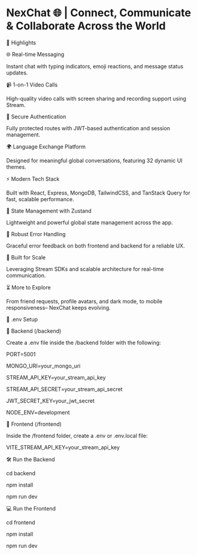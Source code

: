 
# NexChat 🌐 | Connect, Communicate & Collaborate Across the World


🚀 Highlights

🌐 Real-time Messaging

Instant chat with typing indicators, emoji reactions, and message status updates.

📹 1-on-1 Video Calls

High-quality video calls with screen sharing and recording support using Stream.

🔐 Secure Authentication

Fully protected routes with JWT-based authentication and session management.

🌍 Language Exchange Platform

Designed for meaningful global conversations, featuring 32 dynamic UI themes.

⚡ Modern Tech Stack

Built with React, Express, MongoDB, TailwindCSS, and TanStack Query for fast, scalable performance.

🧠 State Management with Zustand

Lightweight and powerful global state management across the app.

🚨 Robust Error Handling

Graceful error feedback on both frontend and backend for a reliable UX.

🎯 Built for Scale

Leveraging Stream SDKs and scalable architecture for real-time communication.

⏳ More to Explore

From friend requests, profile avatars, and dark mode, to mobile responsiveness– NexChat keeps evolving.


🧪 .env Setup

🔧 Backend (/backend)

Create a .env file inside the /backend folder with the following:

PORT=5001

MONGO_URI=your_mongo_uri

STREAM_API_KEY=your_stream_api_key

STREAM_API_SECRET=your_stream_api_secret

JWT_SECRET_KEY=your_jwt_secret

NODE_ENV=development

🎨 Frontend (/frontend)

Inside the /frontend folder, create a .env or .env.local file:

VITE_STREAM_API_KEY=your_stream_api_key

🛠️ Run the Backend

cd backend

npm install

npm run dev

💻 Run the Frontend

cd frontend

npm install

npm run dev
